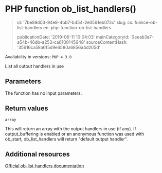 PHP function ob_list_handlers()
===============================

> id: '7be89d03-94e9-4bb7-b454-2e0561eb073c'
> slug:
> 	cs: funkce-ob-list-handlers
> 	en: php-function-ob-list-handlers
> 
> publicationDate: '2019-09-11 10:04:03'
> mainCategoryId: '0eeab3a7-a54b-46db-a253-ca6100145648'
> sourceContentHash: '35616ca58a6f5d9e6580a6856a4d205d'

Availability in versions: `PHP 4.3.0`

List all output handlers in use


Parameters
--------------

The function has no input parameters.

Return values
----------------

`array`

This will return an array with the output handlers in use (if any). If
output_buffering is enabled or
an anonymous function was used with ob_start,
ob_list_handlers will return "default output
handler".

Additional resources
------------

[Official ob-list-handlers documentation](https://www.php.net/manual/en/function.ob-list-handlers.php)

